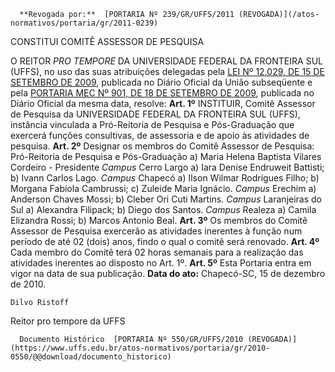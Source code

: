       **Revogada por:**  [PORTARIA Nº 239/GR/UFFS/2011 (REVOGADA)](/atos-normativos/portaria/gr/2011-0239) 

   CONSTITUI COMITÊ ASSESSOR DE PESQUISA  

 O REITOR *PRO TEMPORE*  DA UNIVERSIDADE FEDERAL DA FRONTEIRA SUL (UFFS), no uso das suas atribuições delegadas pela [LEI Nº 12.029, DE 15 DE SETEMBRO DE 2009](http://www.planalto.gov.br/ccivil_03/_Ato2007-2010/2009/Lei/L12029.htm), publicada no Diário Oficial da União subseqüente e pela [PORTARIA MEC Nº 901, DE 18 DE SETEMBRO DE 2009](http://portal.mec.gov.br/dmdocuments/port901.pdf), publicada no Diário Oficial da mesma data, resolve:   **Art. 1º**  INSTITUIR, Comitê Assessor de Pesquisa da UNIVERSIDADE FEDERAL DA FRONTEIRA SUL (UFFS), instância vinculada a Pró-Reitoria de Pesquisa e Pós-Graduação que exercerá funções consultivas, de assessoria e de apoio às atividades de pesquisa.   **Art. 2º**  Designar os membros do Comitê Assessor de Pesquisa: Pró-Reitoria de Pesquisa e Pós-Graduação a) Maria Helena Baptista Vilares Cordeiro - Presidente *Campus*  Cerro Largo a) Iara Denise Endruweit Battisti; b) Ivann Carlos Lago. *Campus*  Chapecó a) Ilson Wilmar Rodrigues Filho; b) Morgana Fabíola Cambrussi; c) Zuleide Maria Ignácio. *Campus*  Erechim a) Anderson Chaves Mossi; b) Cleber Ori Cuti Martins. *Campus*  Laranjeiras do Sul a) Alexandra Filipack; b) Diego dos Santos. *Campus*  Realeza a) Camila Elizandra Rossi; b) Marcos Antonio Beal.   **Art. 3º**  Os membros do Comitê Assessor de Pesquisa exercerão as atividades inerentes à função num período de até 02 (dois) anos, findo o qual o comitê será renovado.   **Art. 4º**  Cada membro do Comitê terá 02 horas semanais para a realização das atividades inerentes ao disposto no Art. 1º.   **Art. 5º**  Esta Portaria entra em vigor na data de sua publicação.      **Data do ato:** Chapecó-SC, 15 de dezembro de 2010.   
 

    Dilvo Ristoff   
 Reitor pro tempore da UFFS 

      Documento Histórico  [PORTARIA Nº 550/GR/UFFS/2010 (REVOGADA)](https://www.uffs.edu.br/atos-normativos/portaria/gr/2010-0550/@@download/documento_historico)     
      